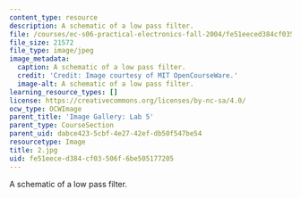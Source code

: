 ```yaml
---
content_type: resource
description: A schematic of a low pass filter.
file: /courses/ec-s06-practical-electronics-fall-2004/fe51eeced384cf03506f6be505177205_2.jpg
file_size: 21572
file_type: image/jpeg
image_metadata:
  caption: A schematic of a low pass filter.
  credit: 'Credit: Image courtesy of MIT OpenCourseWare.'
  image-alt: A schematic of a low pass filter.
learning_resource_types: []
license: https://creativecommons.org/licenses/by-nc-sa/4.0/
ocw_type: OCWImage
parent_title: 'Image Gallery: Lab 5'
parent_type: CourseSection
parent_uid: dabce423-5cbf-4e27-42ef-db50f547be54
resourcetype: Image
title: 2.jpg
uid: fe51eece-d384-cf03-506f-6be505177205
---
```

A schematic of a low pass filter.